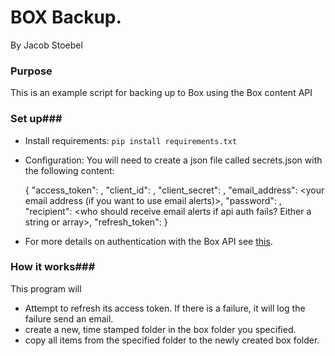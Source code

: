 # BOX Backup.

By Jacob Stoebel

### Purpose ###

This is an example script for backing up to Box using the Box content API

### Set up###

 * Install requirements: `pip install requirements.txt`
 * Configuration: You will need to create a json file called secrets.json with the following content:

    {
        "access_token": <your box api access token>,
        "client_id": <your client ID>,
        "client_secret": <your client secret>,
        "email_address": <your email address (if you want to use email alerts)>,
        "password": <your email password>,
        "recipient": <who should receive email alerts if api auth fails? Either a string or array>,
        "refresh_token": <your refresh token>
    }

 * For more details on authentication with the Box API see [this](https://www.google.com/url?sa=t&rct=j&q=&esrc=s&source=web&cd=1&ved=0ahUKEwjZ1obuj-TLAhXIuB4KHRDoDbwQFggdMAA&url=https%3A%2F%2Fdevelopers.box.com%2F&usg=AFQjCNEo1ZIH456h--L1cri3j8YcoF9TjQ&sig2=rs3pCNC-dnPhhNQmch_f2g).

### How it works###

This program will

 * Attempt to refresh its access token. If there is a failure, it will log the failure send an email.
 * create a new, time stamped folder in the box folder you specified.
 * copy all items from the specified folder to the newly created box folder.